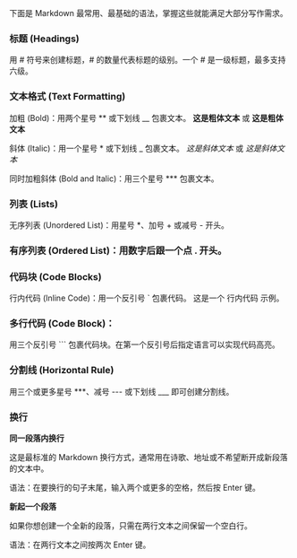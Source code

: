 下面是 Markdown 最常用、最基础的语法，掌握这些就能满足大部分写作需求。

### 标题 (Headings)  
用 # 符号来创建标题，# 的数量代表标题的级别。一个 # 是一级标题，最多支持六级。


### 文本格式 (Text Formatting)

加粗 (Bold)：用两个星号 ** 或下划线 __ 包裹文本。
**这是粗体文本** 或 __这是粗体文本__

斜体 (Italic)：用一个星号 * 或下划线 _ 包裹文本。
*这是斜体文本* 或 _这是斜体文本_

同时加粗斜体 (Bold and Italic)：用三个星号 *** 包裹文本。


### 列表 (Lists)
无序列表 (Unordered List)：用星号 *、加号 + 或减号 - 开头。


### 有序列表 (Ordered List)：用数字后跟一个点 . 开头。


### 代码块 (Code Blocks)
行内代码 (Inline Code)：用一个反引号 ` 包裹代码。
这是一个 行内代码 示例。

### 多行代码 (Code Block)：  
用三个反引号 ``` 包裹代码块。在第一个反引号后指定语言可以实现代码高亮。


### 分割线 (Horizontal Rule)
用三个或更多星号 ***、减号 --- 或下划线 ___ 即可创建分割线。

### 换行   

**同一段落内换行**  

这是最标准的 Markdown 换行方式，通常用在诗歌、地址或不希望断开成新段落的文本中。

语法：在要换行的句子末尾，输入两个或更多的空格，然后按 Enter 键。

**新起一个段落**  

如果你想创建一个全新的段落，只需在两行文本之间保留一个空白行。

语法：在两行文本之间按两次 Enter 键。
